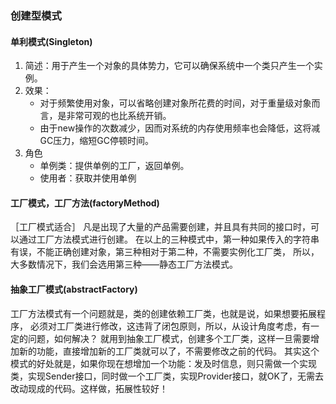 ### 创建型模式

#### 单利模式(Singleton)
1. 简述：用于产生一个对象的具体势力，它可以确保系统中一个类只产生一个实例。
2. 效果：
    - 对于频繁使用对象，可以省略创建对象所花费的时间，对于重量级对象而言，是非常可观的也比系统开销。
    - 由于new操作的次数减少，因而对系统的内存使用频率也会降低，这将减GC压力，缩短GC停顿时间。
3. 角色
    - 单例类：提供单例的工厂，返回单例。
    - 使用者：获取并使用单例

#### 工厂模式，工厂方法(factoryMethod)
［工厂模式适合］
凡是出现了大量的产品需要创建，并且具有共同的接口时，可以通过工厂方法模式进行创建。
在以上的三种模式中，第一种如果传入的字符串有误，不能正确创建对象，第三种相对于第二种，不需要实例化工厂类，
所以，大多数情况下，我们会选用第三种——静态工厂方法模式。

#### 抽象工厂模式(abstractFactory)
工厂方法模式有一个问题就是，类的创建依赖工厂类，也就是说，如果想要拓展程序，
必须对工厂类进行修改，这违背了闭包原则，所以，从设计角度考虑，有一定的问题，如何解决？
就用到抽象工厂模式，创建多个工厂类，这样一旦需要增加新的功能，直接增加新的工厂类就可以了，不需要修改之前的代码。
其实这个模式的好处就是，如果你现在想增加一个功能：发及时信息，则只需做一个实现类，实现Sender接口，同时做一个工厂类，实现Provider接口，就OK了，无需去改动现成的代码。这样做，拓展性较好！